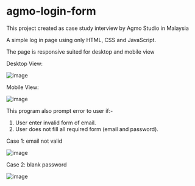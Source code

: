 # agmo-login-form

This project created as case study interview by Agmo Studio in Malaysia

A simple log in page using only HTML, CSS and JavaScript.

The page is responsive suited for desktop and mobile view


Desktop View:

![image](https://user-images.githubusercontent.com/63769131/161506219-92933d52-82a2-4b61-a91e-53dc5fe88bb3.png)

Mobile View:

![image](https://user-images.githubusercontent.com/63769131/161506388-27e81dd5-5f01-41b5-a04f-9e3fb09dc8f2.png)

This program also prompt error to user if:-

1. User enter invalid form of email.
2. User does not fill all required form (email and password).

Case 1: email not valid

![image](https://user-images.githubusercontent.com/63769131/161507037-34e7c5d3-1653-443e-b04b-d8d9f47b9005.png)

Case 2: blank password

![image](https://user-images.githubusercontent.com/63769131/161507144-0fdb9fe2-b440-4987-bb73-70d720d96ecb.png)
